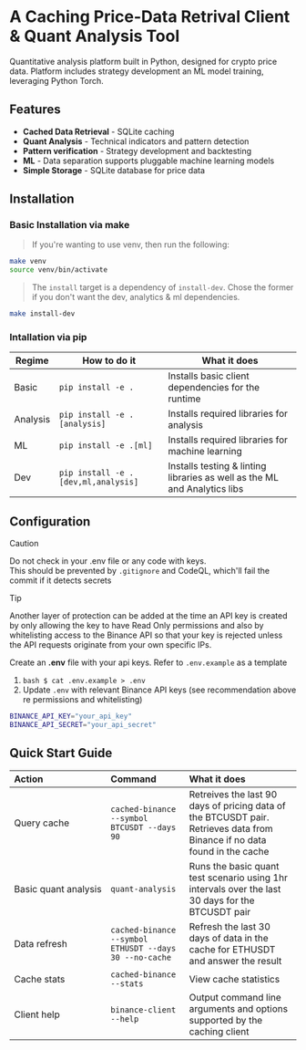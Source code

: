 # A Caching Price-Data Retrival Client & Quant Analysis Tool

Quantitative analysis platform built in Python, designed for crypto price data. Platform includes strategy development an ML model training, leveraging Python Torch.

## Features

- **Cached Data Retrieval** - SQLite caching 
- **Quant Analysis** - Technical indicators and pattern detection
- **Pattern verification** - Strategy development and backtesting
- **ML** - Data separation supports pluggable machine learning models
- **Simple Storage** - SQLite database for price data

## Installation

### Basic Installation via make

> If you're wanting to use venv, then run the following:

```bash
make venv
source venv/bin/activate
```

> The `install` target is a dependency of `install-dev`. Chose the former if you don't want the dev, analytics & ml dependencies.

```bash
make install-dev
```

### Intallation via pip

|Regime|How to do it|What it does|
|---|---|---|
|Basic|`pip install -e .`|Installs basic client dependencies for the runtime|
|Analysis|`pip install -e .[analysis]`|Installs required libraries for analysis|
|ML|`pip install -e .[ml]`|Installs required libraries for machine learning|
|Dev|`pip install -e .[dev,ml,analysis]`|Installs testing & linting libraries as well as the ML and Analytics libs|

## Configuration

> [!CAUTION]
> Do not check in your .env file or any code with keys.<br/>
> This should be prevented by `.gitignore` and CodeQL, which'll fail the commit if it detects secrets

>[!TIP]
> Another layer of protection can be added at the time an API key is created by only allowing the key to
> have Read Only permissions and also by whitelisting access to the Binance API so that your key is rejected
> unless the API requests originate from your own specific IPs.

Create an **.env** file with your api keys. Refer to `.env.example` as a template

1. `bash $ cat .env.example > .env`
2. Update `.env` with relevant Binance API keys (see recommendation above re permissions and whitelisting)

```bash
BINANCE_API_KEY="your_api_key"
BINANCE_API_SECRET="your_api_secret"
```

## Quick Start Guide

|Action|Command|What it does|
|:--- |:---|:---|
|<nobr>Query cache</nobr>| <nobr>`cached-binance --symbol BTCUSDT --days 90`</nobr> | Retreives the last 90 days of pricing data of the BTCUSDT pair. Retrieves data from Binance if no data found in the cache |
|<nobr>Basic quant analysis</nobr>| `quant-analysis` | Runs the basic quant test scenario using 1hr intervals over the last 30 days for the BTCUSDT pair |
|<nobr>Data refresh</nobr>|<nobr>`cached-binance --symbol ETHUSDT --days 30 --no-cache`</nobr>|Refresh the last 30 days of data in the cache for ETHUSDT and answer the result|
|<nobr>Cache stats</nobr>|`cached-binance --stats`|View cache statistics|
|<nobr>Client help</nobr>|`binance-client --help`|Output command line arguments and options supported by the caching client|

